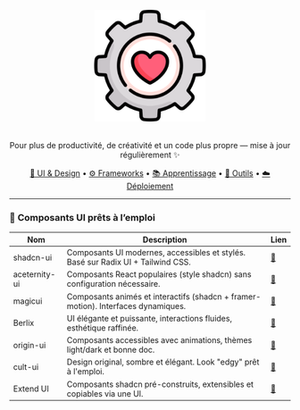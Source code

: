 <p align="center">
  <img width="200" src="./assets/logo.png" alt="logo toolbox">
</p>

<!-- <h1 align="center">Mon coffre à outils de dev</h1> -->
<p align="center">
<br>
  Pour plus de productivité, de créativité et un code plus propre — mise à jour régulièrement ✨
</p>
<p align="center">
  <a href="#-ui--design">🎨 UI & Design</a> •
  <a href="#-frameworks--librairies">⚙️ Frameworks</a> •
  <a href="#-apprentissage--références">📚 Apprentissage</a> •
  <a href="#-outils--productivité">🚀 Outils</a> •
  <a href="#-déploiement--plateformes">☁️ Déploiement</a>
</p>

---

### 🧩 **Composants UI prêts à l’emploi**

| Nom | Description | Lien |
|-----|-------------|------|
| shadcn-ui | Composants UI modernes, accessibles et stylés. Basé sur Radix UI + Tailwind CSS. | [🔗](https://ui.shadcn.com) |
| aceternity-ui | Composants React populaires (style shadcn) sans configuration nécessaire. | [🔗](https://ui.aceternity.com) |
| magicui | Composants animés et interactifs (shadcn + framer-motion). Interfaces dynamiques. | [🔗](https://magicui.design) |
| Berlix | UI élégante et puissante, interactions fluides, esthétique raffinée. | [🔗](https://berlix.vercel.app/) |
| origin-ui | Composants accessibles avec animations, thèmes light/dark et bonne doc. | [🔗](https://originui.com/) |
| cult-ui | Design original, sombre et élégant. Look "edgy" prêt à l'emploi. | [🔗](https://www.cult-ui.com/) |
| Extend UI | Composants shadcn pré-construits, extensibles et copiables via une UI. | [🔗](https://www.extend-ui.com/) |